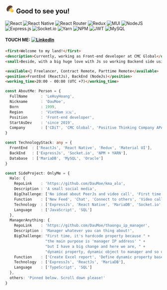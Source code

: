 ## <img src="./media/mushroom_96px.png" alt="drawing" width="30"/> Good to see you!

![React](https://img.shields.io/badge/react-%2320232a.svg?style=for-the-badge&logo=react&logoColor=%2361DAFB)
![React Native](https://img.shields.io/badge/react_native-%2320232a.svg?style=for-the-badge&logo=react&logoColor=%2361DAFB)
![React Router](https://img.shields.io/badge/React_Router-CA4245?style=for-the-badge&logo=react-router&logoColor=white)
![Redux](https://img.shields.io/badge/redux-%23593d88.svg?style=for-the-badge&logo=redux&logoColor=white)
![MUI](https://img.shields.io/badge/MUI-%230081CB.svg?style=for-the-badge&logo=mui&logoColor=white)
![NodeJS](https://img.shields.io/badge/node.js-6DA55F?style=for-the-badge&logo=node.js&logoColor=white)
![Express.js](https://img.shields.io/badge/express.js-%23404d59.svg?style=for-the-badge&logo=express&logoColor=%2361DAFB)
![Socket.io](https://img.shields.io/badge/Socket.io-black?style=for-the-badge&logo=socket.io&badgeColor=010101)
![Yarn](https://img.shields.io/badge/yarn-%232C8EBB.svg?style=for-the-badge&logo=yarn&logoColor=white)
![NPM](https://img.shields.io/badge/NPM-%23000000.svg?style=for-the-badge&logo=npm&logoColor=white)
![JWT](https://img.shields.io/badge/JWT-black?style=for-the-badge&logo=JSON%20web%20tokens)
![MySQL](https://img.shields.io/badge/mysql-%2300f.svg?style=for-the-badge&logo=mysql&logoColor=white)

#### TOUCH ME: <a href="https://www.linkedin.com/in/le-hoang-webdev/" target="_blank"><img alt="LinkedIn" src="https://img.shields.io/badge/linkedin-%230077B5.svg?&style=for-the-badge&logo=linkedin&logoColor=white" /></a> 

```html
<first>Welcome to my land!</first>
<description>Currently, working as Front-end developer at CMC Global</description>
<small>Beside, with a big huge love with Js so working Backend side using NodeJs too</small>
```

```html
<available>👀 Freelancer, Contract Remote, Parttime Remote</available>
<position>FrontEnd (ReactJs), BackEnd (NodeJs)</position>
<working_time>20:00 - 00:00 (UTC +7)</working_time>
```

```ts
const AboutMe: Person = {
  FullName      : 'LeHuyHoang',
  Nickname      : 'DauMoe',
  Born          : 1999,
  Region        : 'VietNam 🇻🇳',
  Position      : 'Front-end developer',
  StartAsDev    : 'since 2019',
  Company       : ['CDiT', 'CMC Global', 'Positive Thinking Company APAC'] //oldest -> latest
}
```


```ts
const TechnologyStack: any = {
  FrontEnd  : ['ReactJs', 'React Native', 'Redux', 'Material UI'],
  BackEnd   : ['ExpressJs', 'Socket.io', 'NPM + YARN'],
  Database  : ['MariaDB', 'MySQL', 'Oracle']
}
```

```ts
const SideProject: OnlyMe = {
  Halo: {
    RepoLink    : 'https://github.com/DauMoe/kma_alo',
    Description : 'A small social media',
    BigChallenge: ['No idead about PeerJs and video call', 'First time with socket', '...'],
    Function    : ['New Feed', 'Chat', 'Connect to others', 'Video call with PeerJs'],
    Technology  : ['ExpressJs', 'React Native', 'MariaDB', 'Socket.io', 'PeerJs'],
    Language    : ['JavaScript', 'SQL']
  },
  ManagerAnything: {
    RepoLink    : 'https://github.com/DauMoe/thaongu_ip_manager',
    Description : 'Manager whatever you can thing about!',
    BigChallenge: "First time, it's hardcode property because " +
                  "the main purpose is 'manager IP address' " +
                  "but I have a big change and here we are, " +
                  "dynamic property, dynamic object to manager and so on",
    Function    : ['Create Excel report', 'Define dynamic property base on you', 'Insert/Delete multiple by Excel file'],
    Technology  : ['ExpressJs', 'ReactJs', 'MariaDB'],
    Language    : ['TypeScript', 'SQL']
  },
  others: 'Pinned below. Scroll down please!'
}
```

